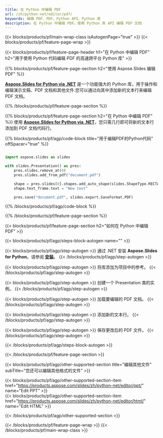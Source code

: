 ```yaml
---
title: 在 Python 中编辑 PDF
url: /zh/python-net/editor/pdf/
keywords: 编辑 PDF、PDF、Python API、Python 库
description: 在 Python 中编辑 PDF。使用 Python 库 API 编辑 PDF 文档
---
```


{{< blocks/products/pf/main-wrap-class isAutogenPage="true" >}}
{{< blocks/products/pf/feature-page-wrap >}}

{{< blocks/products/pf/feature-page-header h1="在 Python 中编辑 PDF" h2="用于使用 Python 代码编辑 PDF 的高速跨平台 Python 库" >}}

{{% blocks/products/pf/feature-page-section h2="使用 Aspose.Slides 编辑 PDF" %}}

[**Aspose.Slides for Python via .NET**](https://products.aspose.com/slides/zh/python-net/) 是一个功能强大的 Python 库，用于操作和编辑演示文稿、PDF 文档和其他文件.您可以通过向其中添加新的文本行来编辑 PDF 文档。 

{{% /blocks/products/pf/feature-page-section %}}




{{% blocks/products/pf/feature-page-section  h2="在 Python 中编辑 PDF" %}}
使用 [**Aspose.Slides for Python via .NET**](https://products.aspose.com/slides/zh/python-net/)，您只需几行即可将新的文本行添加到 PDF 文档代码行。

{{% blocks/products/pf/agp/code-block title="用于编辑PDF的Python代码" offSpacer="true" %}}
```python

import aspose.slides as slides

with slides.Presentation() as pres:
    pres.slides.remove_at(0)
    pres.slides.add_from_pdf("document.pdf")

    shape = pres.slides[0].shapes.add_auto_shape(slides.ShapeType.RECTANGLE, 10, 10, 100, 50)
    shape.text_frame.text = "New text"

    pres.save("document.pdf", slides.export.SaveFormat.PDF)
```
{{% /blocks/products/pf/agp/code-block %}}

{{% /blocks/products/pf/feature-page-section %}}




{{< blocks/products/pf/feature-page-section  h2="如何在 Python 中编辑 PDF" >}}


{{< blocks/products/pf/agp/steps-block-autogen name="" >}}


{{< blocks/products/pf/agp/step-autogen >}}
通过 .NET 安装 **Aspose.Slides for Python**。请参阅 [**安装**](https://docs.aspose.com/slides/python-net/installation/)。
{{< /blocks/products/pf/agp/step-autogen >}}

{{< blocks/products/pf/agp/step-autogen >}}
将库添加为项目中的参考。
{{< /blocks/products/pf/agp/step-autogen >}}

{{< blocks/products/pf/agp/step-autogen >}}
创建一个 Presentation 类的实例。
{{< /blocks/products/pf/agp/step-autogen >}}

{{< blocks/products/pf/agp/step-autogen >}}
加载要编辑的 PDF 文档。
{{< /blocks/products/pf/agp/step-autogen >}}

{{< blocks/products/pf/agp/step-autogen >}}
添加新的文本行。
{{< /blocks/products/pf/agp/step-autogen >}}

{{< blocks/products/pf/agp/step-autogen >}}
保存更改后的 PDF 文件。
{{< /blocks/products/pf/agp/step-autogen >}}


{{< /blocks/products/pf/agp/steps-block-autogen >}}


{{< /blocks/products/pf/feature-page-section >}}




{{< blocks/products/pf/agp/other-supported-section title="编辑其他文件" subTitle="您还可以编辑其他格式的文件" >}}

{{< blocks/products/pf/agp/other-supported-section-item href="https://products.aspose.com/slides/zh/python-net/editor/ppt/" name="Edit PPT" >}}    
{{< blocks/products/pf/agp/other-supported-section-item href="https://products.aspose.com/slides/zh/python-net/editor/html/" name="Edit HTML" >}}  



{{< /blocks/products/pf/agp/other-supported-section >}}

{{< /blocks/products/pf/feature-page-wrap >}}
{{< /blocks/products/pf/main-wrap-class >}}